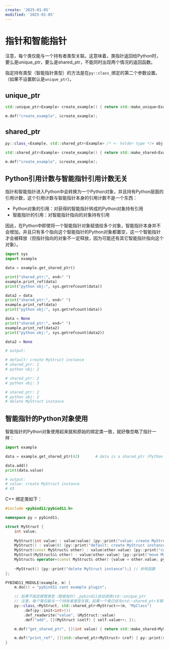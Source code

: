 ```yaml
---
create: '2025-01-05'
modified: '2025-01-05'
---
```


# 指针和智能指针

注意，每个类仅能与一个持有者类型关联。这意味着，类指针返回给Python时，要么是unique_ptr，要么是shared_ptr，不能同时出现两个情况的返回函数。

指定持有类型（智能指针类型）的方法是在`py::class_`绑定的第二个参数设置。（如果不设置默认是`unique_ptr`）。

## unique_ptr

```C++
std::unique_ptr<Example> create_example() { return std::make_unique<Example>(); }

m.def("create_example", &create_example);
```

## shared_ptr

```C++
py::class_<Example, std::shared_ptr<Example> /* <- holder type */> obj(m, "Example");

std::shared_ptr<Example> create_example() { return std::make_shared<Example>(); }

m.def("create_example", &create_example);
```

## Python引用计数与智能指针引用计数无关

指针和智能指针进入Python中会转换为一个Python对象，并且持有Python层面的引用计数，这个引用计数与智能指针本身的引用计数不是一个东西：

* Python对象的引用：对获得的智能指针转成的Python对象持有引用
* 智能指针的引用：对智能指针指向的对象持有引用

因此，在Python中即使将一个智能指针对象赋值给多个对象，智能指针本身并不会增加。并且只有多个指向这个智能指针的Python对象都置空，这一个智能指针才会被释放（但指针指向的对象不一定释放，因为可能还有其它智能指针指向这个对象）。

```python
import sys
import example

data = example.get_shared_ptr()

print("shared_ptr:", end=" ")
example.print_ref(data)
print("python obj:", sys.getrefcount(data))

data2 = data
print("shared_ptr:", end=" ")
example.print_ref(data)
print("python obj:", sys.getrefcount(data))

data = None
print("shared_ptr:", end=" ")
example.print_ref(data2)
print("python obj:", sys.getrefcount(data2))

data2 = None

# output:

# default: create MyStruct instance
# shared_ptr: 2
# python obj: 2

# shared_ptr: 2
# python obj: 3

# shared_ptr: 2
# python obj: 2
# delete MyStruct instance
```

## 智能指针的Python对象使用

智能指针的Python对象使用起来就和原始的绑定类一致，就好像忽略了指针一样：

```python
import example

data = example.get_shared_ptr(42)		# data is a shared_ptr (Python object)

data.add()
print(data.value)

# output:
# value: create MyStruct instance
# 43
```

C++ 绑定类如下：

```C++
#include <pybind11/pybind11.h>

namespace py = pybind11;

struct MyStruct {
    int value;
    
    MyStruct(int value) : value(value) {py::print("value: create MyStruct instance");} // 构造函数
    MyStruct() : value(0) {py::print("default: create MyStruct instance");} // 默认构造函数
    MyStruct(const MyStruct& other) : value(other.value) {py::print("copy MyStruct instance");} // 拷贝构造函数
    MyStruct(MyStruct&& other) : value(other.value) {py::print("move MyStruct instance");} // 移动构造函数
    MyStruct& operator=(const MyStruct& other) {value = other.value; py::print("assign MyStruct instance"); return *this;} // 赋值运算符
    
    ~MyStruct() {py::print("delete MyStruct instance");} // 析构函数
};

PYBIND11_MODULE(example, m) {
    m.doc() = "pybind11 cast example plugin";

    // 如果不指定接管类型（智能指针）,pybind11自动选择std::unique_ptr
    // 注意，每个类仅能与一个持有者类型关联。如果一个类已经与std::shared_ptr关联，那么不能再与std::unique_ptr关联
    py::class_<MyStruct, std::shared_ptr<MyStruct>>(m, "MyClass")
        .def(py::init<int>())
        .def_readwrite("value", &MyStruct::value)
        .def("add", [](MyStruct &self) { self.value++; });

    m.def("get_shared_ptr", [](int value) { return std::make_shared<MyStruct>(value); });

    m.def("print_ref", [](std::shared_ptr<MyStruct> &ref) { py::print(ref.use_count()); });
}
```